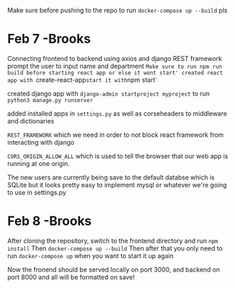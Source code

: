Make sure before pushing to the repo to run `docker-compose up --build` pls



# Feb 7 -Brooks
Connecting frontend to backend using axios and django REST framework
prompt the user to input name and department
`Make sure to run npm run build before starting react app or else it wont start'
created react app with `create-react-app` start it with `npm start`

created django app with `django-admin startproject myproject`
to run `python3 manage.py runserver`

added installed apps in `settings.py`
as well as corseheaders to middleware and dictionaries

`REST_FRAMEWORK` which we need in order to not block react framework from interacting with django

`CORS_ORIGIN_ALLOW_ALL` which is used to tell the browser that our web app is running at one origin.

The new users are currently being save to the default databse which is SQLite but it looks pretty easy to implement mysql or whatever we're going to use in settings.py


# Feb 8 -Brooks

After cloning the repository, switch to the frontend directory and run `npm install`
Then `docker-compose up --build` 
Then after that you only need to run `docker-compose up` when you want to start it up again

Now the fronend should be served locally on port 3000, and backend on port 8000 and all will be formatted on save!
